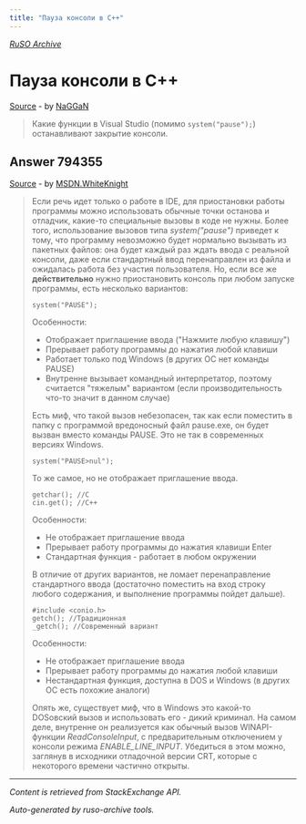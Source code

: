 ```yaml
---
title: "Пауза консоли в C++"
---
```

<p><i><a href="https://github.com/MSDN-WhiteKnight/ruso-archive/">RuSO Archive</a></i></p>
<h1>Пауза консоли в C++</h1>
<p><a href="https://ru.stackoverflow.com/questions/790538/%d0%9f%d0%b0%d1%83%d0%b7%d0%b0-%d0%ba%d0%be%d0%bd%d1%81%d0%be%d0%bb%d0%b8-%d0%b2-c">Source</a> - by <a href="https://ru.stackoverflow.com/users/267411/naggan">NaGGaN</a></p>
<blockquote>
<p>Какие функции в Visual Studio (помимо <code>system("pause");</code>) останавливают закрытие консоли. </p>

</blockquote>
<h2>Answer 794355</h2>
<p><a href="https://ru.stackoverflow.com/a/794355/">Source</a> - by <a href="https://ru.stackoverflow.com/users/240512/msdn-whiteknight">MSDN.WhiteKnight</a></p>
<blockquote>
<p>Если речь идет только о работе в IDE, для приостановки работы программы можно использовать обычные точки останова и отладчик, какие-то специальные вызовы в коде не нужны. Более того, использование вызовов типа <em>system("pause")</em> приведет к тому, что программу невозможно будет нормально вызывать из пакетных файлов: она будет каждый раз ждать ввода с реальной консоли, даже если стандартный ввод перенаправлен из файла и ожидалась работа без участия пользователя. Но, если все же <strong>действительно</strong> нужно приостановить консоль при любом запуске программы, есть несколько вариантов:</p>

<pre><code>system("PAUSE");
</code></pre>

<p>Особенности:</p>

<ul>
<li>Отображает приглашение ввода ("Нажмите любую клавишу")</li>
<li>Прерывает работу программы до нажатия любой клавиши</li>
<li>Работает только под Windows (в других ОС нет команды PAUSE)</li>
<li>Внутренне вызывает командный интерпретатор, поэтому считается "тяжелым" вариантом (если производительность что-то значит в данном случае)</li>
</ul>

<p>Есть миф, что такой вызов небезопасен, так как если поместить в папку с программой вредоносный файл pause.exe, он будет вызван вместо команды PAUSE. Это не так в современных версиях Windows.</p>

<pre><code>system("PAUSE&gt;nul");
</code></pre>

<p>То же самое, но не отображает приглашение ввода.</p>

<pre><code>getchar(); //С
cin.get(); //C++
</code></pre>

<p>Особенности:</p>

<ul>
<li>Не отображает приглашение ввода</li>
<li>Прерывает работу программы до нажатия клавиши Enter</li>
<li>Стандартная функция - работает в любом окружении</li>
</ul>

<p>В отличие от других вариантов, не ломает перенаправление стандартного ввода (достаточно поместить на вход строку любого содержания, и выполнение программы пойдет дальше).</p>

<pre><code>#include &lt;conio.h&gt;
getch(); //Традиционная
_getch(); //Современный вариант
</code></pre>

<p>Особенности:</p>

<ul>
<li>Не отображает приглашение ввода</li>
<li>Прерывает работу программы до нажатия любой клавиши</li>
<li>Нестандартная функция, доступна в DOS и Windows (в других ОС есть похожие аналоги)</li>
</ul>

<p>Опять же, существует миф, что в Windows это какой-то DOSовский вызов и использовать его - дикий криминал. На самом деле, внутренне он реализуется как обычный вызов WINAPI-функции <em>ReadConsoleInput</em>, с предварительным отключением у консоли режима <em>ENABLE_LINE_INPUT</em>. Убедиться в этом можно, заглянув в исходники отладочной версии CRT, которые с некоторого времени частично открыты.</p>

</blockquote>
<hr/>
<p><i>Content is retrieved from StackExchange API. </i></p>
<p><i>Auto-generated by ruso-archive tools. </i></p>
